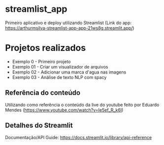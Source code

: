 # streamlist_app
Primeiro aplicativo e deploy utilizando Streamlist (Link do app: https://arthurmsilva-streamlist-app-app-21ws8g.streamlit.app/)

# Projetos realizados
- Exemplo 0 - Primeiro projeto
- Exemplo 01 - Criar um visualizador de arquivos 
- Exemplo 02 - Adicionar uma marca d'agua nas imagens
- Exemplo 03 - Análise de texto NLP com spacy

## Referência do conteúdo
Utilizando como referência o conteúdo da live do youtube feito por Eduardo Mendes
(https://www.youtube.com/watch?v=Ie5ef_R_k6I)

## Detalhes do Streamlit
Documentação/API Guide: https://docs.streamlit.io/library/api-reference
